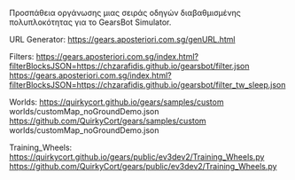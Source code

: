 Προσπάθεια οργάνωσης μιας σειράς οδηγών διαβαθμισμένης πολυπλοκότητας για το GearsBot Simulator.

URL Generator:
https://gears.aposteriori.com.sg/genURL.html

Filters:
https://gears.aposteriori.com.sg/index.html?filterBlocksJSON=https://chzarafidis.github.io/gearsbot/filter.json
https://gears.aposteriori.com.sg/index.html?filterBlocksJSON=https://chzarafidis.github.io/gearsbot/filter_tw_sleep.json

Worlds:
https://quirkycort.github.io/gears/samples/custom worlds/customMap_noGroundDemo.json
https://github.com/QuirkyCort/gears/samples/custom worlds/customMap_noGroundDemo.json

Training_Wheels:
https://quirkycort.github.io/gears/public/ev3dev2/Training_Wheels.py
https://github.com/QuirkyCort/gears/public/ev3dev2/Training_Wheels.py
